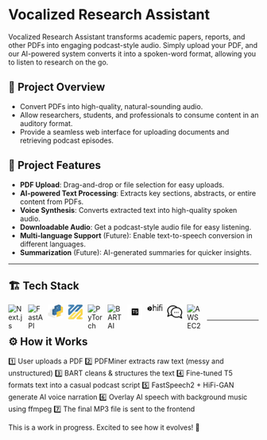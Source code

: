 # Vocalized Research Assistant

Vocalized Research Assistant transforms academic papers, reports, and other PDFs into engaging podcast-style audio. Simply upload your PDF, and our AI-powered system converts it into a spoken-word format, allowing you to listen to research on the go.

## 🚀 Project Overview

- Convert PDFs into high-quality, natural-sounding audio.
- Allow researchers, students, and professionals to consume content in an auditory format.
- Provide a seamless web interface for uploading documents and retrieving podcast episodes.

## 📌 Project Features
- **PDF Upload**: Drag-and-drop or file selection for easy uploads.
- **AI-powered Text Processing**: Extracts key sections, abstracts, or entire content from PDFs.
- **Voice Synthesis**: Converts extracted text into high-quality spoken audio.
- **Downloadable Audio**: Get a podcast-style audio file for easy listening.
- **Multi-language Support** (Future): Enable text-to-speech conversion in different languages.
- **Summarization** (Future): AI-generated summaries for quicker insights.

---

## 🏗 Tech Stack
<img align="left" alt="Next.js" width="30px" style="padding-right:10px;" src="https://cdn.jsdelivr.net/gh/devicons/devicon/icons/nextjs/nextjs-original.svg" />
<img align="left" alt="FastAPI" width="30px" style="padding-right:10px;" src="https://cdn.jsdelivr.net/gh/devicons/devicon@latest/icons/fastapi/fastapi-original.svg" />
<img align="left" alt="PDF Miner" width="30px" style="padding-right:10px;" src="./GitHub_icons/pdfminer.svg" /> 
<img align="left" alt="Python FFMPEG" width="30px" style="padding-right:10px;" src="./GitHub_icons/python_ffmpeg_logo.png" /> 
<img align="left" alt="PyTorch" width="30px" style="padding-right:10px;" src="https://cdn.jsdelivr.net/gh/devicons/devicon/icons/pytorch/pytorch-original.svg" />
<img align="left" alt="BART AI" width="30px" style="padding-right:10px;" src="./GitHub_icons/Bart-logo.svg" />
<img align="left" alt="T5 Transformer" width="30px" style="padding-right:10px;" src="./GitHub_icons/T5.webp" />
<img align="left" alt="HiFi-GAN" width="30px" style="padding-right:10px;" src="./GitHub_icons/hifigan.png" />
<img align="left" alt="FastSpeech2" width="30px" style="padding-right:10px;" src="./GitHub_icons/bubble-chat.png" />
<img align="left" alt="AWS EC2" width="30px" style="padding-right:10px;" src="https://icon.icepanel.io/AWS/svg/Compute/EC2.svg" />
</br>

---
## ⚙️ How it Works
1️⃣ User uploads a PDF
2️⃣ PDFMiner extracts raw text (messy and unstructured)
3️⃣ BART cleans & structures the text
4️⃣ Fine-tuned T5 formats text into a casual podcast script
5️⃣ FastSpeech2 + HiFi-GAN generate AI voice narration
6️⃣ Overlay AI speech with background music using ffmpeg
7️⃣ The final MP3 file is sent to the frontend

This is a work in progress. Excited to see how it evolves! 🚀

